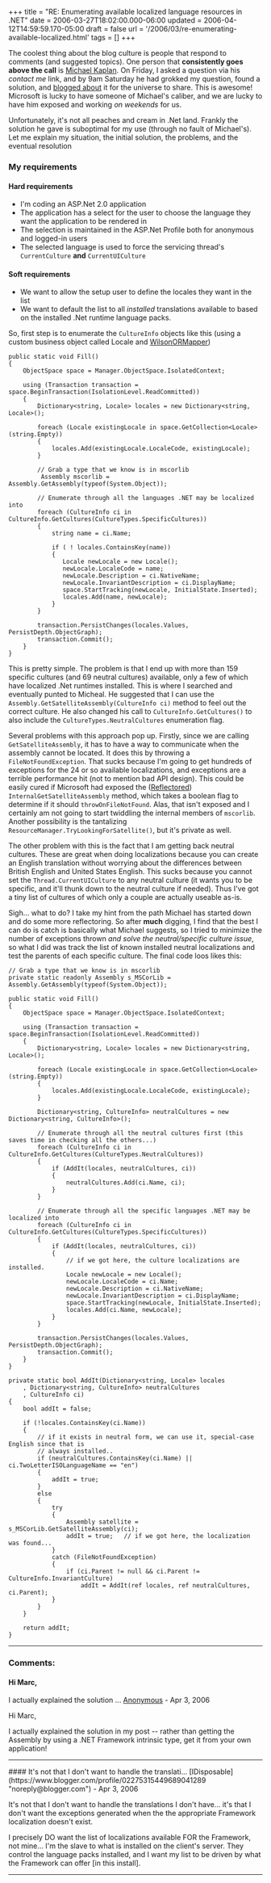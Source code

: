 +++
title = "RE: Enumerating available localized language resources in .NET"
date = 2006-03-27T18:02:00.000-06:00
updated = 2006-04-12T14:59:59.170-05:00
draft = false
url = '/2006/03/re-enumerating-available-localized.html'
tags = []
+++

The coolest thing about the blog culture is people that respond to comments (and suggested topics). One person that **consistently goes above the call** is [Michael Kaplan](http://blogs.msdn.com/michkap/ "Sorting it all out"). On Friday, I asked a question via his _contact me_ link, and by 9am Saturday he had grokked my question, found a solution, and [blogged about](http://blogs.msdn.com/michkap/archive/2006/03/25/560838.aspx "Enumerating available localized language resources in .NET") it for the universe to share. This is awesome! Microsoft is lucky to have someone of Michael's caliber, and we are lucky to have him exposed and working _on weekends_ for us.

Unfortunately, it's not all peaches and cream in .Net land. Frankly the solution he gave is suboptimal for my use (through no fault of Michael's). Let me explain my situation, the initial solution, the problems, and the eventual resolution

### My requirements

#### Hard requirements

*   I'm coding an ASP.Net 2.0 application
*   The application has a select for the user to choose the language they want the application to be rendered in
*   The selection is maintained in the ASP.Net Profile both for anonymous and logged-in users
*   The selected language is used to force the servicing thread's `CurrentCulture` **and** `CurrentUICulture`

#### Soft requirements

*   We want to allow the setup user to define the locales they want in the list
*   We want to default the list to all _installed_ translations available to based on the installed .Net runtime language packs.

So, first step is to enumerate the `CultureInfo` objects like this (using a custom business object called Locale and [WilsonORMapper](http://www.ormapper.net "The easiest way to map POCOs to a SQL database, Wilson's O/R Mapper"))

```
public static void Fill()
{
    ObjectSpace space = Manager.ObjectSpace.IsolatedContext;
 
    using (Transaction transaction = space.BeginTransaction(IsolationLevel.ReadCommitted))
    {
        Dictionary<string, Locale> locales = new Dictionary<string, Locale>();
 
        foreach (Locale existingLocale in space.GetCollection<Locale>(string.Empty))
        {
            locales.Add(existingLocale.LocaleCode, existingLocale);
        }
 
        // Grab a type that we know is in mscorlib
         Assembly mscorlib = Assembly.GetAssembly(typeof(System.Object));
 
        // Enumerate through all the languages .NET may be localized into
        foreach (CultureInfo ci in CultureInfo.GetCultures(CultureTypes.SpecificCultures))
        {
            string name = ci.Name;

            if ( ! locales.ContainsKey(name))
            {
               Locale newLocale = new Locale();
               newLocale.LocaleCode = name;
               newLocale.Description = ci.NativeName;
               newLocale.InvariantDescription = ci.DisplayName;
               space.StartTracking(newLocale, InitialState.Inserted);
               locales.Add(name, newLocale);
            }
        }
 
        transaction.PersistChanges(locales.Values, PersistDepth.ObjectGraph);
        transaction.Commit();
    }
}
```

This is pretty simple. The problem is that I end up with more than 159 specific cultures (and 69 neutral cultures) available, only a few of which have localized .Net runtimes installed. This is where I searched and eventually punted to Micheal. He suggested that I can use the `Assembly.GetSatelliteAssembly(CultureInfo ci)` method to feel out the correct culture. He also changed his call to `CultureInfo.GetCultures()` to also include the `CultureTypes.NeutralCultures` enumeration flag.

Several problems with this approach pop up. Firstly, since we are calling `GetSatelliteAssembly`, it has to have a way to communicate when the assembly cannot be located. It does this by throwing a `FileNotFoundException`. That sucks because I'm going to get hundreds of exceptions for the 24 or so available localizations, and exceptions are a terrible performance hit (not to mention bad API design). This could be easily cured if Microsoft had exposed the ([Reflectored](http://www.aisto.com/roeder/dotnet/ "Better than Rotor, see the real deal!")) `InternalGetSatelliteAssembly` method, which takes a boolean flag to determine if it should `throwOnFileNotFound`. Alas, that isn't exposed and I certainly am not going to start twiddling the internal members of `mscorlib`. Another possibility is the tantalizing `ResourceManager.TryLookingForSatellite()`, but it's private as well.

The other problem with this is the fact that I am getting back neutral cultures. These are great when doing localizations because you can create an English translation without worrying about the differences between British English and United States English. This sucks because you cannot set the `Thread.CurrentUICulture` to any neutral culture (it wants you to be specific, and it'll thunk down to the neutral culture if needed). Thus I've got a tiny list of cultures of which only a couple are actually useable as-is.

Sigh... what to do? I take my hint from the path Michael has started down and do some more reflectoring. So after **much** digging, I find that the best I can do is catch is basically what Michael suggests, so I tried to minimize the number of exceptions thrown _and solve the neutral/specific culture issue_, so what I did was track the list of known installed neutral localizations and test the parents of each specific culture. The final code loos likes this:

```
// Grab a type that we know is in mscorlib
private static readonly Assembly s_MSCorLib = Assembly.GetAssembly(typeof(System.Object));
 
public static void Fill()
{
    ObjectSpace space = Manager.ObjectSpace.IsolatedContext;
 
    using (Transaction transaction = space.BeginTransaction(IsolationLevel.ReadCommitted))
    {
        Dictionary<string, Locale> locales = new Dictionary<string, Locale>();
 
        foreach (Locale existingLocale in space.GetCollection<Locale>(string.Empty))
        {
            locales.Add(existingLocale.LocaleCode, existingLocale);
        }
 
        Dictionary<string, CultureInfo> neutralCultures = new Dictionary<string, CultureInfo>();
 
        // Enumerate through all the neutral cultures first (this saves time in checking all the others...)
        foreach (CultureInfo ci in CultureInfo.GetCultures(CultureTypes.NeutralCultures))
        {
            if (AddIt(locales, neutralCultures, ci))
            {
                neutralCultures.Add(ci.Name, ci);
            }
        }
 
        // Enumerate through all the specific languages .NET may be localized into
        foreach (CultureInfo ci in CultureInfo.GetCultures(CultureTypes.SpecificCultures))
        {
            if (AddIt(locales, neutralCultures, ci))
            {
                // if we got here, the culture localizations are installed.
                Locale newLocale = new Locale();
                newLocale.LocaleCode = ci.Name;
                newLocale.Description = ci.NativeName;
                newLocale.InvariantDescription = ci.DisplayName;
                space.StartTracking(newLocale, InitialState.Inserted);
                locales.Add(ci.Name, newLocale);
            }
        }
 
        transaction.PersistChanges(locales.Values, PersistDepth.ObjectGraph);
        transaction.Commit();
    }
}
 
private static bool AddIt(Dictionary<string, Locale> locales
    , Dictionary<string, CultureInfo> neutralCultures
    , CultureInfo ci)
{
    bool addIt = false;
 
    if (!locales.ContainsKey(ci.Name))
    {
        // if it exists in neutral form, we can use it, special-case English since that is
        // always installed..
        if (neutralCultures.ContainsKey(ci.Name) || ci.TwoLetterISOLanguageName == "en")
        {
            addIt = true;
        }
        else
        {
            try
            {
                Assembly satellite = s_MSCorLib.GetSatelliteAssembly(ci);
                addIt = true;   // if we got here, the localization was found...
            }
            catch (FileNotFoundException)
            {
                if (ci.Parent != null && ci.Parent != CultureInfo.InvariantCulture)
                    addIt = AddIt(ref locales, ref neutralCultures, ci.Parent);
            }
        }
    }
 
    return addIt;
}
```

---
### Comments:
#### Hi Marc,  
  
I actually explained the solution ...
[Anonymous]( "noreply@blogger.com") - <time datetime="2006-04-12T14:59:00.000-05:00">Apr 3, 2006</time>

Hi Marc,  
  
I actually explained the solution in my post -- rather than getting the Assembly by using a .NET Framework intrinsic type, get it from your own application!
<hr />
#### It's not that I don't want to handle the translati...
[IDisposable](https://www.blogger.com/profile/02275315449689041289 "noreply@blogger.com") - <time datetime="2006-04-12T16:14:00.000-05:00">Apr 3, 2006</time>

It's not that I don't want to handle the translations I don't have... it's that I don't want the exceptions generated when the the appropriate Framework localization doesn't exist.  
  
I precisely DO want the list of localizations available FOR the Framework, not mine... I'm the slave to what is installed on the client's server. They control the language packs installed, and I want my list to be driven by what the Framework can offer \[in this install\].
<hr />

